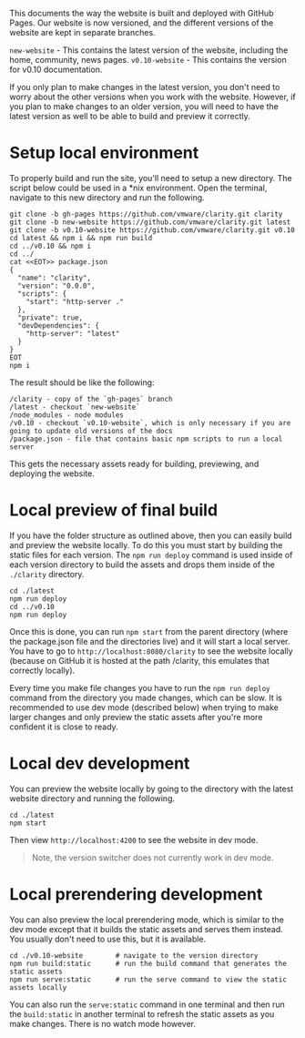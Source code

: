 This documents the way the website is built and deployed with GitHub Pages. Our website is now versioned, and the different versions of the website are kept in separate branches.

`new-website` - This contains the latest version of the website, including the home, community, news pages.
`v0.10-website` - This contains the version for v0.10 documentation.

If you only plan to make changes in the latest version, you don't need to worry about the other versions when you work with the website. However, if you plan to make changes to an older version, you will need to have the latest version as well to be able to build and preview it correctly.

# Setup local environment

To properly build and run the site, you'll need to setup a new directory. The script below could be used in a *nix environment. Open the terminal, navigate to this new directory and run the following.

```
git clone -b gh-pages https://github.com/vmware/clarity.git clarity
git clone -b new-website https://github.com/vmware/clarity.git latest
git clone -b v0.10-website https://github.com/vmware/clarity.git v0.10
cd latest && npm i && npm run build
cd ../v0.10 && npm i
cd ../
cat <<EOT>> package.json
{
  "name": "clarity",
  "version": "0.0.0",
  "scripts": {
    "start": "http-server ."
  },
  "private": true,
  "devDependencies": {
    "http-server": "latest"
  }
}
EOT
npm i
```

The result should be like the following:

```
/clarity - copy of the `gh-pages` branch
/latest - checkout `new-website`
/node_modules - node modules
/v0.10 - checkout `v0.10-website`, which is only necessary if you are going to update old versions of the docs
/package.json - file that contains basic npm scripts to run a local server
```

This gets the necessary assets ready for building, previewing, and deploying the website.

# Local preview of final build

If you have the folder structure as outlined above, then you can easily build and preview the website locally. To do this you must start by building the static files for each version. The `npm run deploy` command is used inside of each version directory to build the assets and drops them inside of the `./clarity` directory.

```
cd ./latest
npm run deploy
cd ../v0.10
npm run deploy
```

Once this is done, you can run `npm start` from the parent directory (where the package.json file and the directories live) and it will start a local server. You have to go to `http://localhost:8080/clarity` to see the website locally (because on GitHub it is hosted at the path /clarity, this emulates that correctly locally).

Every time you make file changes you have to run the `npm run deploy` command from the directory you made changes, which can be slow. It is recommended to use dev mode (described below) when trying to make larger changes and only preview the static assets after you're more confident it is close to ready.

# Local dev development

You can preview the website locally by going to the directory with the latest website directory and running the following. 

```
cd ./latest
npm start
```

Then view `http://localhost:4200` to see the website in dev mode.

> Note, the version switcher does not currently work in dev mode.

# Local prerendering development

You can also preview the local prerendering mode, which is similar to the dev mode except that it builds the static assets and serves them instead. You usually don't need to use this, but it is available.

```
cd ./v0.10-website        # navigate to the version directory
npm run build:static      # run the build command that generates the static assets
npm run serve:static      # run the serve command to view the static assets locally
```

You can also run the `serve:static` command in one terminal and then run the `build:static` in another terminal to refresh the static assets as you make changes. There is no watch mode however.
